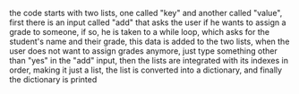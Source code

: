 the code starts with two lists, one called "key" and another called "value",
first there is an input called "add" that asks the user if he wants to assign a grade to someone, 
if so, he is taken to a while loop, which asks for the student's name and their grade, 
this data is added to the two lists, when the user does not want to assign grades anymore, 
just type something other than "yes" in the "add" input, then the lists are integrated with its indexes in order,
making it just a list, the list is converted into a dictionary, and finally the dictionary is printed
